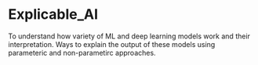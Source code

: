 # Explicable_AI
To understand how variety of ML and deep learning models work and their interpretation. Ways to explain the output of these models using parameteric and non-parametirc approaches.
